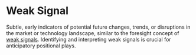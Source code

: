 # Weak Signal

Subtle, early indicators of potential future changes, trends, or disruptions in the market or technology landscape, similar to the foresight concept of [weak signals](https://en.wikipedia.org/wiki/Futures_studies#Weak_signals). Identifying and interpreting weak signals is crucial for anticipatory positional plays.
